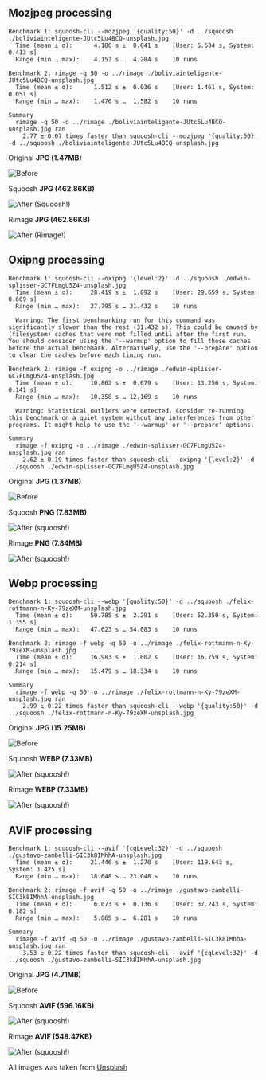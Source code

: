 ## Mozjpeg processing

```
Benchmark 1: squoosh-cli --mozjpeg '{quality:50}' -d ../squoosh ./boliviainteligente-JUtc5Lu4BCQ-unsplash.jpg
  Time (mean ± σ):      4.186 s ±  0.041 s    [User: 5.634 s, System: 0.413 s]
  Range (min … max):    4.152 s …  4.284 s    10 runs

Benchmark 2: rimage -q 50 -o ../rimage ./boliviainteligente-JUtc5Lu4BCQ-unsplash.jpg
  Time (mean ± σ):      1.512 s ±  0.036 s    [User: 1.461 s, System: 0.051 s]
  Range (min … max):    1.476 s …  1.582 s    10 runs

Summary
  rimage -q 50 -o ../rimage ./boliviainteligente-JUtc5Lu4BCQ-unsplash.jpg ran
    2.77 ± 0.07 times faster than squoosh-cli --mozjpeg '{quality:50}' -d ../squoosh ./boliviainteligente-JUtc5Lu4BCQ-unsplash.jpg
```

Original **JPG (1.47MB)**

![Before](./assets/boliviainteligente-JUtc5Lu4BCQ-unsplash.jpg)

Squoosh **JPG (462.86KB)**

![After (Squoosh!)](./assets/boliviainteligente-JUtc5Lu4BCQ-unsplash-squoosh.jpg)

Rimage **JPG (462.86KB)**

![After (Rimage!)](./assets/boliviainteligente-JUtc5Lu4BCQ-unsplash-rimage.jpg)

## Oxipng processing

```
Benchmark 1: squoosh-cli --oxipng '{level:2}' -d ../squoosh ./edwin-splisser-GC7FLmgU5Z4-unsplash.jpg
  Time (mean ± σ):     28.419 s ±  1.092 s    [User: 29.659 s, System: 0.669 s]
  Range (min … max):   27.795 s … 31.432 s    10 runs

  Warning: The first benchmarking run for this command was significantly slower than the rest (31.432 s). This could be caused by (filesystem) caches that were not filled until after the first run. You should consider using the '--warmup' option to fill those caches before the actual benchmark. Alternatively, use the '--prepare' option to clear the caches before each timing run.

Benchmark 2: rimage -f oxipng -o ../rimage ./edwin-splisser-GC7FLmgU5Z4-unsplash.jpg
  Time (mean ± σ):     10.862 s ±  0.679 s    [User: 13.256 s, System: 0.141 s]
  Range (min … max):   10.358 s … 12.169 s    10 runs

  Warning: Statistical outliers were detected. Consider re-running this benchmark on a quiet system without any interferences from other programs. It might help to use the '--warmup' or '--prepare' options.

Summary
  rimage -f oxipng -o ../rimage ./edwin-splisser-GC7FLmgU5Z4-unsplash.jpg ran
    2.62 ± 0.19 times faster than squoosh-cli --oxipng '{level:2}' -d ../squoosh ./edwin-splisser-GC7FLmgU5Z4-unsplash.jpg
```

Original **JPG (1.37MB)**

![Before](./assets/edwin-splisser-GC7FLmgU5Z4-unsplash.jpg)

Squoosh **PNG (7.83MB)**

![After (squoosh!)](./assets/edwin-splisser-GC7FLmgU5Z4-unsplash-squoosh.png)

Rimage **PNG (7.84MB)**

![After (squoosh!)](./assets/edwin-splisser-GC7FLmgU5Z4-unsplash-rimage.png)

## Webp processing

```
Benchmark 1: squoosh-cli --webp '{quality:50}' -d ../squoosh ./felix-rottmann-n-Ky-79zeXM-unsplash.jpg
  Time (mean ± σ):     50.785 s ±  2.291 s    [User: 52.350 s, System: 1.355 s]
  Range (min … max):   47.623 s … 54.083 s    10 runs

Benchmark 2: rimage -f webp -q 50 -o ../rimage ./felix-rottmann-n-Ky-79zeXM-unsplash.jpg
  Time (mean ± σ):     16.983 s ±  1.002 s    [User: 16.759 s, System: 0.214 s]
  Range (min … max):   15.479 s … 18.334 s    10 runs

Summary
  rimage -f webp -q 50 -o ../rimage ./felix-rottmann-n-Ky-79zeXM-unsplash.jpg ran
    2.99 ± 0.22 times faster than squoosh-cli --webp '{quality:50}' -d ../squoosh ./felix-rottmann-n-Ky-79zeXM-unsplash.jpg
```

Original **JPG (15.25MB)**

![Before](./assets/felix-rottmann-n-Ky-79zeXM-unsplash.jpg)

Squoosh **WEBP (7.33MB)**

![After (squoosh!)](./assets/felix-rottmann-n-Ky-79zeXM-unsplash-squoosh.webp)

Rimage **WEBP (7.33MB)**

![After (squoosh!)](./assets/felix-rottmann-n-Ky-79zeXM-unsplash-rimage.webp)

## AVIF processing

```
Benchmark 1: squoosh-cli --avif '{cqLevel:32}' -d ../squoosh ./gustavo-zambelli-SIC3k8IMhhA-unsplash.jpg
  Time (mean ± σ):     21.446 s ±  1.270 s    [User: 119.643 s, System: 1.425 s]
  Range (min … max):   18.648 s … 23.048 s    10 runs

Benchmark 2: rimage -f avif -q 50 -o ../rimage ./gustavo-zambelli-SIC3k8IMhhA-unsplash.jpg
  Time (mean ± σ):      6.073 s ±  0.136 s    [User: 37.243 s, System: 0.182 s]
  Range (min … max):    5.865 s …  6.281 s    10 runs

Summary
  rimage -f avif -q 50 -o ../rimage ./gustavo-zambelli-SIC3k8IMhhA-unsplash.jpg ran
    3.53 ± 0.22 times faster than squoosh-cli --avif '{cqLevel:32}' -d ../squoosh ./gustavo-zambelli-SIC3k8IMhhA-unsplash.jpg
```

Original **JPG (4.71MB)**

![Before](./assets/gustavo-zambelli-SIC3k8IMhhA-unsplash.jpg)

Squoosh **AVIF (596.16KB)**

![After (squoosh!)](./assets/gustavo-zambelli-SIC3k8IMhhA-unsplash-squoosh.avif)

Rimage **AVIF (548.47KB)**

![After (squoosh!)](./assets/gustavo-zambelli-SIC3k8IMhhA-unsplash-rimage.avif)

All images was taken from [Unsplash](https://unsplash.com/)
